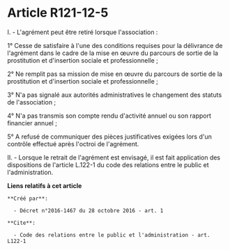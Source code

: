# Article R121-12-5

I. - L'agrément peut être retiré lorsque l'association :

1° Cesse de satisfaire à l'une des conditions requises pour la délivrance de l'agrément dans le cadre de la mise en œuvre du
parcours de sortie de la prostitution et d'insertion sociale et professionnelle ;

2° Ne remplit pas sa mission de mise en œuvre du parcours de sortie de la prostitution et d'insertion sociale et
professionnelle ;

3° N'a pas signalé aux autorités administratives le changement des statuts de l'association ;

4° N'a pas transmis son compte rendu d'activité annuel ou son rapport financier annuel ;

5° A refusé de communiquer des pièces justificatives exigées lors d'un contrôle effectué après l'octroi de l'agrément.

II. - Lorsque le retrait de l'agrément est envisagé, il est fait application des dispositions de l'article L.122-1 du code
des relations entre le public et l'administration.

**Liens relatifs à cet article**

	**Créé par**:

	  - Décret n°2016-1467 du 28 octobre 2016 - art. 1

	**Cite**:

	  - Code des relations entre le public et l'administration - art. L122-1
